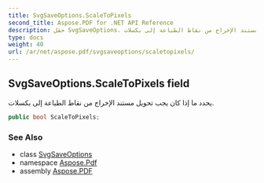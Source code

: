 ```yaml
---
title: SvgSaveOptions.ScaleToPixels
second_title: Aspose.PDF for .NET API Reference
description: حقل SvgSaveOptions. يحدد ما إذا كان يجب تحويل مستند الإخراج من نقاط الطباعة إلى بكسلات
type: docs
weight: 40
url: /ar/net/aspose.pdf/svgsaveoptions/scaletopixels/
---
```

## SvgSaveOptions.ScaleToPixels field

يحدد ما إذا كان يجب تحويل مستند الإخراج من نقاط الطباعة إلى بكسلات.

```csharp
public bool ScaleToPixels;
```

### See Also

* class [SvgSaveOptions](../)
* namespace [Aspose.Pdf](../../../aspose.pdf/)
* assembly [Aspose.PDF](../../../)